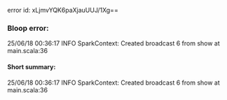 error id: xLjmvYQK6paXjauUUJ/1Xg==
### Bloop error:

25/06/18 00:36:17 INFO SparkContext: Created broadcast 6 from show at main.scala:36
#### Short summary: 

25/06/18 00:36:17 INFO SparkContext: Created broadcast 6 from show at main.scala:36